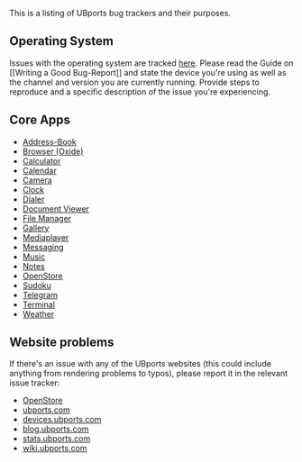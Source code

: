 This is a listing of UBports bug trackers and their purposes.

## Operating System

Issues with the operating system are tracked [here](https://github.com/ubports/ubports-touch). Please read the Guide on [[Writing a Good Bug-Report]] and state the device you're using as well as the channel and version you are currently running. Provide steps to reproduce and a specific description of the issue you're experiencing.

## Core Apps

* [Address-Book](https://github.com/ubports/address-book-app/issues)
* [Browser (Oxide)](https://github.com/ubports/webbrowser-component/issues)
* [Calculator](https://github.com/ubports/calculator-app/issues)
* [Calendar](https://github.com/ubports/calendar-app/issues)
* [Camera](https://github.com/ubports/camera-app/issues)
* [Clock](https://github.com/ubports/clock-app/issues)
* [Dialer](https://github.com/ubports/dialer-app/issues)
* [Document Viewer](https://github.com/ubports/docviewer-app/issues)
* [File Manager](https://github.com/ubports/filemanager-app/issues)
* [Gallery](https://github.com/ubports/gallery-app/issues)
* [Mediaplayer](https://github.com/ubports/mediaplayer-app/issues)
* [Messaging](https://github.com/ubports/messaging-app/issues)
* [Music](https://github.com/ubports/music-app/issues)
* [Notes](https://github.com/ubports/notes-app/issues)
* [OpenStore](https://github.com/UbuntuOpenStore/openstore-meta/issues)
* [Sudoku](https://github.com/ubports/sudoku-app/issues)
* [Telegram](https://github.com/yunit-io/telegram-app/issues)
* [Terminal](https://github.com/ubports/terminal-app/issues)
* [Weather](https://github.com/ubports/weather-app/issues)

## Website problems

If there's an issue with any of the UBports websites (this could include anything from rendering problems to typos), please report it in the relevant issue tracker:

* [OpenStore](https://github.com/UbuntuOpenStore/openstore-meta/issues)
* [ubports.com](https://github.com/ubports/ubports.com/issues)
* [devices.ubports.com](https://github.com/ubports/devices.ubports.com/issues)
* [blog.ubports.com](https://github.com/ubports/blog.ubports.com/issues)
* [stats.ubports.com](https://github.com/ubports/stats.ubports.com/issues)
* [wiki.ubports.com](https://github.com/ubports/wiki.ubports.com/issues)
